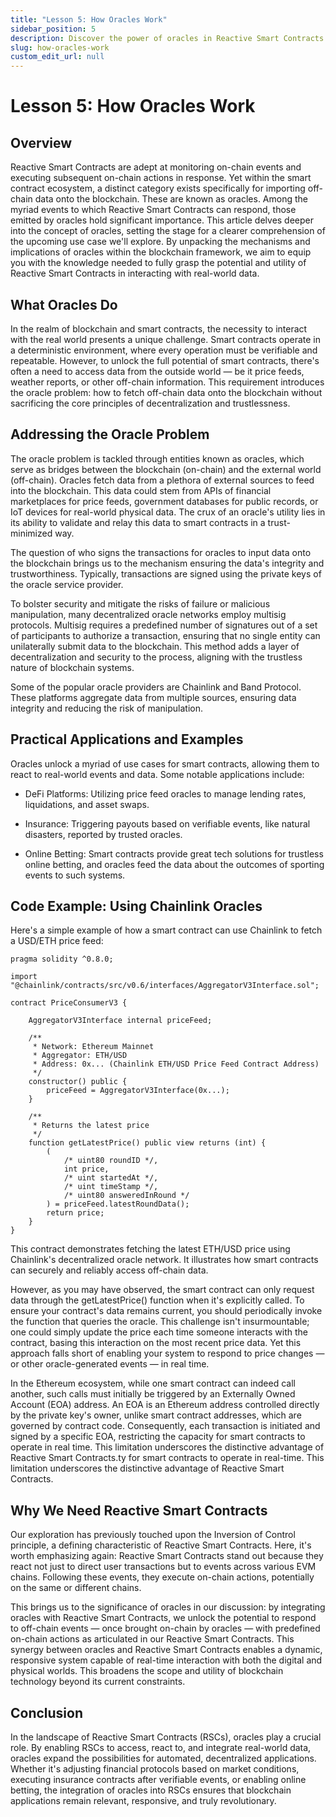 ```yaml
---
title: "Lesson 5: How Oracles Work"
sidebar_position: 5
description: Discover the power of oracles in Reactive Smart Contracts (RSCs) and explore their role in integrating real-world data with blockchain applications.
slug: how-oracles-work
custom_edit_url: null
---
```


# Lesson 5: How Oracles Work

## Overview 

Reactive Smart Contracts are adept at monitoring on-chain events and executing subsequent on-chain actions in response. Yet within the smart contract ecosystem, a distinct category exists specifically for importing off-chain data onto the blockchain. These are known as oracles. Among the myriad events to which Reactive Smart Contracts can respond, those emitted by oracles hold significant importance. This article delves deeper into the concept of oracles, setting the stage for a clearer comprehension of the upcoming use case we'll explore. By unpacking the mechanisms and implications of oracles within the blockchain framework, we aim to equip you with the knowledge needed to fully grasp the potential and utility of Reactive Smart Contracts in interacting with real-world data.

## What Oracles Do

In the realm of blockchain and smart contracts, the necessity to interact with the real world presents a unique challenge. Smart contracts operate in a deterministic environment, where every operation must be verifiable and repeatable. However, to unlock the full potential of smart contracts, there's often a need to access data from the outside world — be it price feeds, weather reports, or other off-chain information. This requirement introduces the oracle problem: how to fetch off-chain data onto the blockchain without sacrificing the core principles of decentralization and trustlessness.

## Addressing the Oracle Problem

The oracle problem is tackled through entities known as oracles, which serve as bridges between the blockchain (on-chain) and the external world (off-chain). Oracles fetch data from a plethora of external sources to feed into the blockchain. This data could stem from APIs of financial marketplaces for price feeds, government databases for public records, or IoT devices for real-world physical data. The crux of an oracle's utility lies in its ability to validate and relay this data to smart contracts in a trust-minimized way.

The question of who signs the transactions for oracles to input data onto the blockchain brings us to the mechanism ensuring the data's integrity and trustworthiness. Typically, transactions are signed using the private keys of the oracle service provider.

To bolster security and mitigate the risks of failure or malicious manipulation, many decentralized oracle networks employ multisig protocols. Multisig requires a predefined number of signatures out of a set of participants to authorize a transaction, ensuring that no single entity can unilaterally submit data to the blockchain. This method adds a layer of decentralization and security to the process, aligning with the trustless nature of blockchain systems.

Some of the popular oracle providers are Chainlink and Band Protocol. These platforms aggregate data from multiple sources, ensuring data integrity and reducing the risk of manipulation.

## Practical Applications and Examples

Oracles unlock a myriad of use cases for smart contracts, allowing them to react to real-world events and data. Some notable applications include:

* DeFi Platforms: Utilizing price feed oracles to manage lending rates, liquidations, and asset swaps.

* Insurance: Triggering payouts based on verifiable events, like natural disasters, reported by trusted oracles.

* Online Betting: Smart contracts provide great tech solutions for trustless online betting, and oracles feed the data about the outcomes of sporting events to such systems.

## Code Example: Using Chainlink Oracles

Here's a simple example of how a smart contract can use Chainlink to fetch a USD/ETH price feed:

```solidity
pragma solidity ^0.8.0;

import "@chainlink/contracts/src/v0.6/interfaces/AggregatorV3Interface.sol";

contract PriceConsumerV3 {

    AggregatorV3Interface internal priceFeed;

    /**
     * Network: Ethereum Mainnet
     * Aggregator: ETH/USD
     * Address: 0x... (Chainlink ETH/USD Price Feed Contract Address)
     */
    constructor() public {
        priceFeed = AggregatorV3Interface(0x...);
    }

    /**
     * Returns the latest price
     */
    function getLatestPrice() public view returns (int) {
        (
            /* uint80 roundID */,
            int price,
            /* uint startedAt */,
            /* uint timeStamp */,
            /* uint80 answeredInRound */
        ) = priceFeed.latestRoundData();
        return price;
    }
}
```

This contract demonstrates fetching the latest ETH/USD price using Chainlink's decentralized oracle network. It illustrates how smart contracts can securely and reliably access off-chain data.

However, as you may have observed, the smart contract can only request data through the getLatestPrice() function when it's explicitly called. To ensure your contract's data remains current, you should periodically invoke the function that queries the oracle. This challenge isn't insurmountable; one could simply update the price each time someone interacts with the contract, basing this interaction on the most recent price data. Yet this approach falls short of enabling your system to respond to price changes — or other oracle-generated events — in real time.

In the Ethereum ecosystem, while one smart contract can indeed call another, such calls must initially be triggered by an Externally Owned Account (EOA) address. An EOA is an Ethereum address controlled directly by the private key's owner, unlike smart contract addresses, which are governed by contract code. Consequently, each transaction is initiated and signed by a specific EOA, restricting the capacity for smart contracts to operate in real time. This limitation underscores the distinctive advantage of Reactive Smart Contracts.ty for smart contracts to operate in real-time. This limitation underscores the distinctive advantage of Reactive Smart Contracts.

## Why We Need Reactive Smart Contracts

Our exploration has previously touched upon the Inversion of Control principle, a defining characteristic of Reactive Smart Contracts. Here, it's worth emphasizing again: Reactive Smart Contracts stand out because they react not just to direct user transactions but to events across various EVM chains. Following these events, they execute on-chain actions, potentially on the same or different chains.

This brings us to the significance of oracles in our discussion: by integrating oracles with Reactive Smart Contracts, we unlock the potential to respond to off-chain events — once brought on-chain by oracles — with predefined on-chain actions as articulated in our Reactive Smart Contracts. This synergy between oracles and Reactive Smart Contracts enables a dynamic, responsive system capable of real-time interaction with both the digital and physical worlds. This broadens the scope and utility of blockchain technology beyond its current constraints.

## Conclusion

In the landscape of Reactive Smart Contracts (RSCs), oracles play a crucial role. By enabling RSCs to access, react to, and integrate real-world data, oracles expand the possibilities for automated, decentralized applications. Whether it's adjusting financial protocols based on market conditions, executing insurance contracts after verifiable events, or enabling online betting, the integration of oracles into RSCs ensures that blockchain applications remain relevant, responsive, and truly revolutionary.
